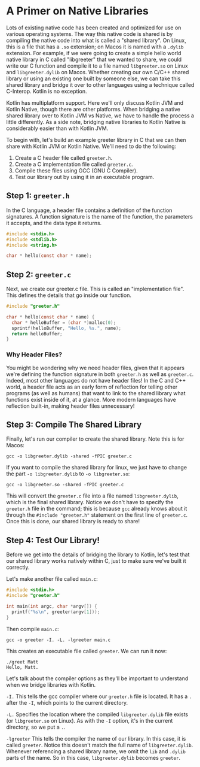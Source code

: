 # A Primer on Native Libraries

Lots of existing native code has been created and optimized for use on various operating systems. The way this native code is shared is by compiling the native code into what is called a "shared library". On Linux, this is a file that has a `.so` extension; on Macos it is named with a `.dylib` extension. For example, if we were going to create a simple hello world native library in C called "libgreeter" that we wanted to share, we could write our C function and compile it to a file named `libgreeter.so` on Linux and `libgreeter.dylib` on Macos. Whether creating our own C/C++ shared library or using an existing one built by someone else, we can take this shared library and bridge it over to other languages using a technique called C-Interop. Kotlin is no exception.

Kotlin has multiplatform support. Here we'll only discuss Kotlin JVM and Kotlin Native, though there are other platforms. When bridging a native shared library over to Kotlin JVM vs Native, we have to handle the process a little differently. As a side note, bridging native libraries to Kotlin Native is considerably easier than with Kotlin JVM.

To begin with, let's build an example greeter library in C that we can then share with Kotlin JVM or Kotlin Native. We'll need to do the following:

1. Create a C header file called `greeter.h`.
1. Create a C implementation file called `greeter.c`.
1. Compile these files using GCC (GNU C Compiler).
1. Test our library out by using it in an executable program.

## Step 1: `greeter.h`

In the C language, a header file contains a definition of the function signatures. A function signature is the name of the function, the parameters it accepts, and the data type it returns.

```c
#include <stdio.h>
#include <stdlib.h>
#include <string.h>

char * hello(const char * name);
```

## Step 2: `greeter.c`

Next, we create our greeter.c file. This is called an "implementation file". This defines the details that go inside our function.

```c
#include "greeter.h"

char * hello(const char * name) {
  char * helloBuffer = (char *)malloc(0);
  sprintf(helloBuffer, "Hello, %s.", name);
  return helloBuffer;
}
```

### Why Header Files?

You might be wondering why we need header files, given that it appears we're defining the function signature in both `greeter.h` as well as `greeter.c`. Indeed, most other languages do not have header files! In the C and C++ world, a header file acts as an early form of reflection for telling other programs (as well as humans) that want to link to the shared library what functions exist inside of it, at a glance. More modern languages have reflection built-in, making header files unnecessary!

## Step 3: Compile The Shared Library

Finally, let's run our compiler to create the shared library. Note this is for Macos:

```shell
gcc -o libgreeter.dylib -shared -fPIC greeter.c
```

If you want to compile the shared library for linux, we just have to change the part `-o libgreeter.dylib` to `-o libgreeter.so`:

```shell
gcc -o libgreeter.so -shared -fPIC greeter.c
```

This will convert the `greeter.c` file into a file named `libgreeter.dylib`, which is the final shared library. Notice we don't have to specify the `greeter.h` file in the command; this is because `gcc` already knows about it through the `#include "greeter.h"` statement on the first line of `greeter.c`. Once this is done, our shared library is ready to share!

## Step 4: Test Our Library!

Before we get into the details of bridging the library to Kotlin, let's test that our shared library works natively within C, just to make sure we've built it correctly.

Let's make another file called `main.c`:

```c
#include <stdio.h>
#include "greeter.h"

int main(int argc, char *argv[]) {
  printf("%s\n", greeter(argv[1]));
}
```

Then compile `main.c`:

```shell
gcc -o greeter -I. -L. -lgreeter main.c
```

This creates an executable file called `greeter`. We can run it now:

```shell
./greet Matt
Hello, Matt.
```

Let's talk about the compiler options as they'll be important to understand when we bridge libraries with Kotlin.

`-I.` This tells the gcc compiler where our `greeter.h` file is located. It has a `.` after the `-I`, which points to the current directory.

`-L.` Specifies the location where the compiled `libgreeter.dylib` file exists (or `libgreeter.so` on Linux). As with the `-I` option, it's in the current directory, so we put a `.`.

`-lgreeter` This tells the compiler the name of our library. In this case, it is called `greeter`. Notice this doesn't match the full name of `libgreeter.dylib`. Whenever referencing a shared library name, we omit the `lib` and `.dylib` parts of the name. So in this case, `libgreeter.dylib` becomes `greeter`.
